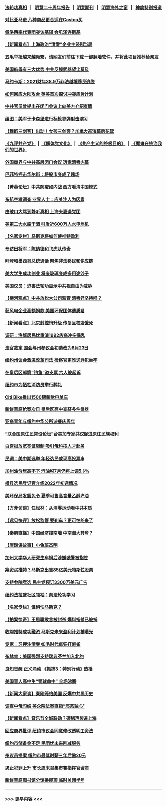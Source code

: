 #### [法轮功真相](https://github.com/gfw-breaker/truth/blob/master/README.md?t=0) &nbsp;&nbsp;|&nbsp;&nbsp; [明慧二十周年报告](https://github.com/gfw-breaker/mh-reports/blob/master/README.md?t=0) &nbsp;&nbsp;|&nbsp;&nbsp;[明慧期刊](https://github.com/gfw-breaker/mh-qikan) &nbsp;&nbsp;|&nbsp;&nbsp; [明慧海外之窗](https://github.com/gfw-breaker/mh-news/blob/master/README.md?t=0) &nbsp;&nbsp;|&nbsp;&nbsp; [神韵特别报道](https://github.com/gfw-breaker/mh-news/blob/master/shenyun.md?t=0)
#### [对比亚马逊 八种商品更合适在Costco买](../pages/nsc412/n13722746.md?t=05012051) 
#### [佩洛西率代表团突访基辅 会见泽连斯基](../pages/nsc412/n13724678.md?t=05012051) 
#### [【新闻看点】上海政治“清零”企业主怒怼当局](../pages/nsc412/n13724334.md?t=05012051) 
#### 五毛举报越来越频繁，请网友们前往下载 [一键翻墙软件](https://github.com/gfw-breaker/ssr-accounts)，并将此项目推荐给亲友
#### [美国航母有三大优势 中共反舰武器望尘莫及](../pages/nsc412/n13710322.md?t=05012051) 
#### [马约卡斯：2021财年38.9万非法越境移民逃脱](../pages/nsc412/n13724518.md?t=05012051) 
#### [如何回应大陆攻台 英美首次探讨冲突应急计划](../pages/nsc412/n13724432.md?t=05012051) 
#### [中共官员曾提出在闭门会议上向美方介绍疫情](../pages/nsc412/n13724461.md?t=05012051) 
#### [组图：美军于卡森堡进行标枪导弹射击演习](../pages/nsc412/n13723972.md?t=05012051) 
#### [【舞蹈三剑客】出动！女孩三剑客？加拿大巡演幕后花絮](../pages/nsc412/n13724436.md?t=05012051) 
#### [《九评共产党》](https://github.com/begood0513/9ping.md/blob/master/README.md) &nbsp;|&nbsp; [《解体党文化》](../../../../jtdwh.md/blob/master/README.md)  &nbsp;|&nbsp; [《共产主义的终极目的》](../../../../gczydzjmd.md/blob/master/README.md) &nbsp;|&nbsp; [《魔鬼在统治我们的世界》](../../../../mgztzwmdsj.md/blob/master/README.md) 
#### [外国商界与中共高层闭门会议 透露清零内幕](../pages/nsc412/n13724312.md?t=05012051) 
#### [巴菲特抨击华尔街：将股市变成了赌场](../pages/nsc412/n13724368.md?t=05012051) 
#### [【菁英论坛】中共防疫如内战 西方看清中国模式](../pages/nsc412/n13724211.md?t=05012051) 
#### [东航空难调查 业界人士：应关注人为因素](../pages/nsc412/n13724333.md?t=05012051) 
#### [由破口大骂到静听真相  上海夫妻退党团](../pages/nsc412/n13724253.md?t=05012051) 
#### [美第二大水库干涸 引发近600万人水电危机](../pages/nsc412/n13724250.md?t=05012051) 
#### [【名家专栏】马斯克将如何使推特盈利](../pages/nsc412/n13724094.md?t=05012051) 
#### [专访田将军：陈纳德和飞虎队传奇](../pages/nsc412/n13723849.md?t=05012051) 
#### [拜登和墨西哥总统通话 聚焦非法移民和供应链](../pages/nsc412/n13724128.md?t=05012051) 
#### [美大学生成功创业 将废玻璃变成多用途沙子](../pages/nsc412/n13723955.md?t=05012051) 
#### [美国议员：迫害法轮功显示中共视自由为威胁](../pages/nsc412/n13724087.md?t=05012051) 
#### [【横河观点】中共放松大公司监管 清零还坚持吗？](../pages/nsc412/n13723664.md?t=05012051) 
#### [获风电企业高额捐款 美国环保团体遭质疑](../pages/nsc412/n13723991.md?t=05012051) 
#### [【新闻看点】北京封控悄升级 传复旦校友饿死](../pages/nsc412/n13723660.md?t=05012051) 
#### [调研：洛城居民忧重演1992族裔冲突暴乱](../pages/nsc412/n13723899.md?t=05012051) 
#### [法官裁定 国会与州参议会初选改为8月23日](../pages/nsc412/n13723832.md?t=05012051) 
#### [纽约州议会激进改革司法 检察官更难送罪犯坐牢](../pages/nsc412/n13723875.md?t=05012051) 
#### [在皇后区邮筒“钓鱼”盗支票  六人被起诉](../pages/nsc412/n13723845.md?t=05012051) 
#### [纽约市为牺牲消防员举行葬礼](../pages/nsc412/n13723835.md?t=05012051) 
#### [Citi Bike推出1500辆新款电单车](../pages/nsc412/n13723829.md?t=05012051) 
#### [新鲜草原枪案次日 皇后区高中查获多件武器](../pages/nsc412/n13723830.md?t=05012051) 
#### [亚裔青年与纽约中华公所派餐庆周年](../pages/nsc412/n13723839.md?t=05012051) 
#### [“联合国原住民常设论坛”台美加专家共议促进原住民族权利](../pages/nsc412/n13723841.md?t=05012051) 
#### [白宫拟放宽签证限制 吸引俄科技人才赴美](../pages/nsc412/n13723778.md?t=05012051) 
#### [民调：美中期选举 年轻选民或现高投票率](../pages/nsc412/n13723681.md?t=05012051) 
#### [加州油价居高不下 汽油税7月仍将上调5.6%](../pages/nsc412/n13723753.md?t=05012051) 
#### [橙县选民登记官介绍2022年初选情况](../pages/nsc412/n13723733.md?t=05012051) 
#### [美环保局发豁免令 夏季可售高含量乙醇汽油](../pages/nsc412/n13723630.md?t=05012051) 
#### [【方菲访谈】任松林：从清零运动看中共本质  ](../pages/nsc412/n13723618.md?t=05012051) 
#### [【远见快评】放松监管 要刹车？更可怕的来了](../pages/nsc412/n13723638.md?t=05012051) 
#### [【秦鹏直播】中国经济撞南墙 中南海大转弯？](../pages/nsc412/n13723657.md?t=05012051) 
#### [【唐瑞讲故事】小兔班杰明](../pages/nsc412/n13723605.md?t=05012051) 
#### [加州大学华人研究生车祸后涉嫌袭警被指控](../pages/nsc412/n13723568.md?t=05012051) 
#### [筹资买推特？马斯克出售85亿美元特斯拉股票](../pages/nsc412/n13723594.md?t=05012051) 
#### [支持参院竞选 民主党预订3300万美元广告](../pages/nsc412/n13723590.md?t=05012051) 
#### [纽约法拉盛社区领袖：向法轮功学习](../pages/nsc412/n13723116.md?t=05012051) 
#### [【名家专栏】谁惧怕马斯克？](../pages/nsc412/n13723351.md?t=05012051) 
#### [【拍案惊奇】王思聪敢言被封杀 爆料指他已被捕](../pages/nsc412/n13723559.md?t=05012051) 
#### [收购推特成功融资 马斯克未来盈利计划被曝光](../pages/nsc412/n13723526.md?t=05012051) 
#### [专家：习押注清零 如毛时代疯狂打麻雀](../pages/nsc412/n13723589.md?t=05012051) 
#### [布林肯：美国强烈支持瑞典芬兰加入北约](../pages/nsc412/n13723533.md?t=05012051) 
#### [良知觉醒 正义涌动 《抓捕3：特别行动》热播](../pages/nsc412/n13722948.md?t=05012051) 
#### [美国盲人高中生“罚球命中” 全场沸腾](../pages/nsc412/n13723218.md?t=05012051) 
#### [【新闻大家谈】秦刚笼络美国 反爆中共黑历史](../pages/nsc412/n13722995.md?t=05012051) 
#### [调查中俄勾结 美众院法案直指“邪恶轴心”](../pages/nsc412/n13723270.md?t=05012051) 
#### [【新闻看点】音乐节全城联动？砸锅声传遍上海](../pages/nsc412/n13722662.md?t=05012051) 
#### [回应商界批评 纽约市议会同意修改透明工资法](../pages/nsc412/n13723060.md?t=05012051) 
#### [纽约市储备金不足 民团忧未来削减服务](../pages/nsc412/n13723062.md?t=05012051) 
#### [州议员提案 纽约市最低时薪三年后逾20元](../pages/nsc412/n13723070.md?t=05012051) 
#### [遏止犯罪上升 市长周末召集市警指挥官会商](../pages/nsc412/n13723072.md?t=05012051) 
#### [新鲜草原图书馆分馆换屋顶 临时关闭半年](../pages/nsc412/n13723054.md?t=05012051) 

----
#### [ >>> 更早内容 <<< ](../indexes/nsc412-earlier.md)
